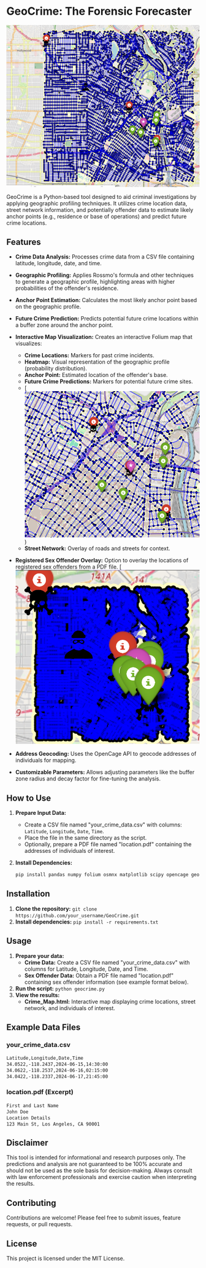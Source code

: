 # GeoCrime: The Forensic Forecaster

[![Overview Image](https://github.com/Bobpick/Geographic_Profiling/raw/main/overview_image.png)](https://github.com/Bobpick/Geographic_Profiling/blob/main/overview_image.png)

GeoCrime is a Python-based tool designed to aid criminal investigations by applying geographic profiling techniques. It utilizes crime location data, street network information, and potentially offender data to estimate likely anchor points (e.g., residence or base of operations) and predict future crime locations.

## Features

* **Crime Data Analysis:** Processes crime data from a CSV file containing latitude, longitude, date, and time.
* **Geographic Profiling:** Applies Rossmo's formula and other techniques to generate a geographic profile, highlighting areas with higher probabilities of the offender's residence.
* **Anchor Point Estimation:** Calculates the most likely anchor point based on the geographic profile.
* **Future Crime Prediction:** Predicts potential future crime locations within a buffer zone around the anchor point.
* **Interactive Map Visualization:**  Creates an interactive Folium map that visualizes:
    * **Crime Locations:** Markers for past crime incidents.
    * **Heatmap:** Visual representation of the geographic profile (probability distribution).
    * **Anchor Point:** Estimated location of the offender's base.
    * **Future Crime Predictions:**  Markers for potential future crime sites.
    * [![Image 2: Screenshot of the map with a potential next locations](https://github.com/Bobpick/Geographic_Profiling/blob/main/potential_next_location.png))
    * **Street Network:** Overlay of roads and streets for context.
* **Registered Sex Offender Overlay:**  Option to overlay the locations of registered sex offenders from a PDF file.
[![Image 3: Screenshot of the map with registered offender](https://github.com/Bobpick/Geographic_Profiling/blob/main/zoomed_in_image.png)

* **Address Geocoding:**  Uses the OpenCage API to geocode addresses of individuals for mapping.
* **Customizable Parameters:** Allows adjusting parameters like the buffer zone radius and decay factor for fine-tuning the analysis.

## How to Use

1. **Prepare Input Data:**
   * Create a CSV file named "your_crime_data.csv" with columns: `Latitude`, `Longitude`, `Date`, `Time`.
   * Place the file in the same directory as the script.
   * Optionally, prepare a PDF file named "location.pdf" containing the addresses of individuals of interest.
   
2. **Install Dependencies:**
   ```bash
   pip install pandas numpy folium osmnx matplotlib scipy opencage geopy fitz scikit-learn
   
## Installation

1. **Clone the repository:** `git clone https://github.com/your_username/GeoCrime.git`
2. **Install dependencies:** `pip install -r requirements.txt`

## Usage

1. **Prepare your data:**
   * **Crime Data:** Create a CSV file named "your_crime_data.csv" with columns for Latitude, Longitude, Date, and Time.
   * **Sex Offender Data:** Obtain a PDF file named "location.pdf" containing sex offender information (see example format below).
2. **Run the script:** `python geocrime.py`
3. **View the results:**
   * **Crime_Map.html:** Interactive map displaying crime locations, street network, and individuals of interest.
 
## Example Data Files

### your_crime_data.csv

```
Latitude,Longitude,Date,Time
34.0522,-118.2437,2024-06-15,14:30:00
34.0622,-118.2537,2024-06-16,02:15:00
34.0422,-118.2337,2024-06-17,21:45:00
```

### location.pdf (Excerpt)

```
First and Last Name
John Doe
Location Details
123 Main St, Los Angeles, CA 90001
```

## Disclaimer

This tool is intended for informational and research purposes only. The predictions and analysis are not guaranteed to be 100% accurate and should not be used as the sole basis for decision-making. Always consult with law enforcement professionals and exercise caution when interpreting the results.

## Contributing

Contributions are welcome! Please feel free to submit issues, feature requests, or pull requests.

## License

This project is licensed under the MIT License.
